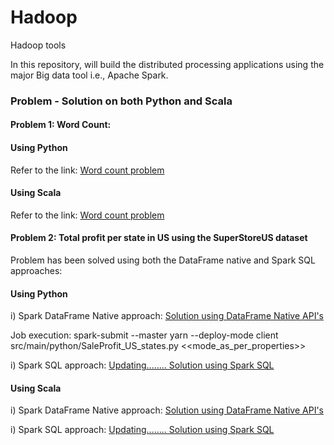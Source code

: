 # Hadoop
Hadoop tools

In this repository, will build the distributed processing applications using the major Big data tool i.e., Apache Spark.

### Problem - Solution on both Python and Scala

#### Problem 1: Word Count:

#### Using Python
Refer to the link: <a href= 'https://github.com/Manohar11/Hadoop/blob/master/Spark/Pyspark/word_count/src/main/python/word_count.py'> Word count problem </a>

#### Using Scala
Refer to the link: <a href= 'https://github.com/Manohar11/Hadoop/blob/master/Spark/Spark_with_scala/word_count/src/main/scala/word_count.scala'> Word count problem </a>

#### Problem 2: Total profit per state in US using the SuperStoreUS dataset
Problem has been solved using both the DataFrame native and Spark SQL approaches:

#### Using Python
i) Spark DataFrame Native approach: <a href='https://github.com/Manohar11/Hadoop/tree/master/Spark/Pyspark/DataFrame_native_API_solutions'> Solution using DataFrame Native API's </a>

Job execution:
spark-submit --master yarn 
--deploy-mode client 
src/main/python/SaleProfit_US_states.py <<mode_as_per_properties>>
  
i) Spark SQL approach: <a href=''> Updating........ Solution using Spark SQL </a>

#### Using Scala
i) Spark DataFrame Native approach: 
<a href='https://github.com/Manohar11/Hadoop/blob/master/Spark/Spark_with_scala/DataFrame_native_API_solutions/SuperStore/src/main/scala/SaleProfit_US_states.scala'> Solution using DataFrame Native API's </a>


i) Spark SQL approach: <a href=''> Updating........ Solution using Spark SQL </a>



